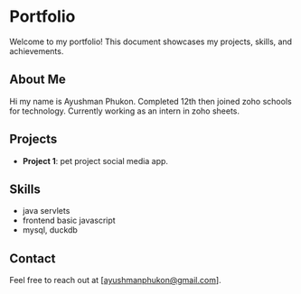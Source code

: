 # Portfolio

Welcome to my portfolio! This document showcases my projects, skills, and achievements.

## About Me
Hi my name is Ayushman Phukon. Completed 12th then joined zoho schools for technology. Currently working as an intern in zoho sheets.

## Projects
- **Project 1**: pet project social media app.

## Skills
- java servlets
- frontend basic javascript
- mysql, duckdb

## Contact
Feel free to reach out at [ayushmanphukon@gmail.com].